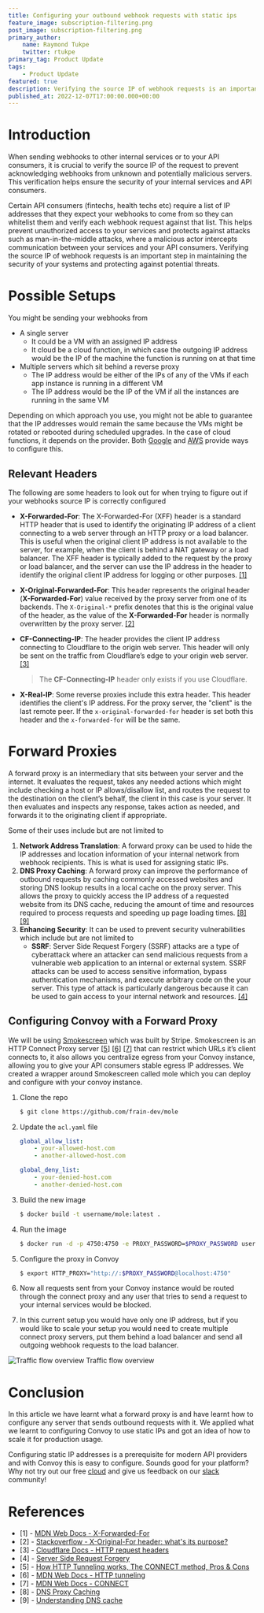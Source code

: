 ```yaml
---
title: Configuring your outbound webhook requests with static ips
feature_image: subscription-filtering.png
post_image: subscription-filtering.png
primary_author:
    name: Raymond Tukpe
    twitter: rtukpe
primary_tag: Product Update
tags:
    - Product Update
featured: true
description: Verifying the source IP of webhook requests is an important security measure to make sure that the requests sent to your API consumers are from your servers.
published_at: 2022-12-07T17:00:00.000+00:00
---
```


# Introduction

When sending webhooks to other internal services or to your API consumers, it is crucial to verify the source IP of the request to prevent acknowledging webhooks from unknown and potentially malicious servers. This verification helps ensure the security of your internal services and API consumers.

Certain API consumers (fintechs, health techs etc) require a list of IP addresses that they expect your webhooks to come from so they can whitelist them and verify each webhook request against that list. This helps prevent unauthorized access to your services and protects against attacks such as man-in-the-middle attacks, where a malicious actor intercepts communication between your services and your API consumers. Verifying the source IP of webhook requests is an important step in maintaining the security of your systems and protecting against potential threats.

# Possible Setups

You might be sending your webhooks from

-   A single server
    -   It could be a VM with an assigned IP address
    -   It cloud be a cloud function, in which case the outgoing IP address would be the IP of the machine the function is running on at that time
-   Multiple servers which sit behind a reverse proxy
    -   The IP address would be either of the IPs of any of the VMs if each app instance is running in a different VM
    -   The IP address would be the IP of the VM if all the instances are running in the same VM

Depending on which approach you use, you might not be able to guarantee that the IP addresses would remain the same because the VMs might be rotated or rebooted during scheduled upgrades. In the case of cloud functions, it depends on the provider. Both [Google](https://cloud.google.com/functions/docs/networking/network-settings#route-egress-to-vpc) and [AWS](https://docs.aws.amazon.com/prescriptive-guidance/latest/patterns/generate-a-static-outbound-ip-address-using-a-lambda-function-amazon-vpc-and-a-serverless-architecture.html) provide ways to configure this.

## Relevant Headers

The following are some headers to look out for when trying to figure out if your webhooks source IP is correctly configured

-   **X-Forwarded-For**: The X-Forwarded-For (XFF) header is a standard HTTP header that is used to identify the originating IP address of a client connecting to a web server through an HTTP proxy or a load balancer. This is useful when the original client IP address is not available to the server, for example, when the client is behind a NAT gateway or a load balancer. The XFF header is typically added to the request by the proxy or load balancer, and the server can use the IP address in the header to identify the original client IP address for logging or other purposes. [[1]](https://developer.mozilla.org/en-US/docs/Web/HTTP/Headers/X-Forwarded-For)
-   **X-Original-Forwarded-For**: This header represents the original header (**X-Forwarded-For**) value received by the proxy server from one of its backends. The `X-Original-*` prefix denotes that this is the original value of the header, as the value of the **X-Forwarded-For** header is normally overwritten by the proxy server. [[2]](https://stackoverflow.com/questions/57759419/x-original-for-header-whats-its-purpose)
-   **CF-Connecting-IP**: The header provides the client IP address connecting to Cloudflare to the origin web server. This header will only be sent on the traffic from Cloudflare’s edge to your origin web server. [[3]](https://developers.cloudflare.com/fundamentals/get-started/reference/http-request-headers/)

    > The **CF-Connecting-IP** header only exists if you use Cloudflare.

-   **X-Real-IP**: Some reverse proxies include this extra header. This header identifies the client's IP address. For the proxy server, the "client" is the last remote peer. If the `x-original-forwarded-for` header is set both this header and the `x-forwarded-for` will be the same.

# Forward Proxies

A forward proxy is an intermediary that sits between your server and the internet. It evaluates the request, takes any needed actions which might include checking a host or IP allows/disallow list, and routes the request to the destination on the client’s behalf, the client in this case is your server. It then evaluates and inspects any response, takes action as needed, and forwards it to the originating client if appropriate.

Some of their uses include but are not limited to

1. **Network Address Translation**: A forward proxy can be used to hide the IP addresses and location information of your internal network from webhook recipients. This is what is used for assigning static IPs.
2. **DNS Proxy Caching**: A forward proxy can improve the performance of outbound requests by caching commonly accessed websites and storing DNS lookup results in a local cache on the proxy server. This allows the proxy to quickly access the IP address of a requested website from its DNS cache, reducing the amount of time and resources required to process requests and speeding up page loading times. [[8]](https://www.websense.com/content/support/library/web/v85/wcg_help/dns_proxy_caching.aspx) [[9]](https://www.catchpoint.com/blog/dns-cache)
3. **Enhancing Security**: It can be used to prevent security vulnerabilities which include but are not limited to
    - **SSRF**: Server Side Request Forgery (SSRF) attacks are a type of cyberattack where an attacker can send malicious requests from a vulnerable web application to an internal or external system. SSRF attacks can be used to access sensitive information, bypass authentication mechanisms, and execute arbitrary code on the your server. This type of attack is particularly dangerous because it can be used to gain access to your internal network and resources. [[4]](https://owasp.org/www-community/attacks/Server_Side_Request_Forgery)

## Configuring Convoy with a Forward Proxy

We will be using [Smokescreen](https://github.com/stripe/smokescreen) which was built by Stripe. Smokescreen is an HTTP Connect Proxy server [[5]](https://www.youtube.com/watch?v=PAJ5kK50qp8) [[6]](https://developer.mozilla.org/en-US/docs/Web/HTTP/Proxy_servers_and_tunneling#http_tunneling) [[7]](https://developer.mozilla.org/en-US/docs/Web/HTTP/Methods/CONNECT) that can restrict which URLs it’s client connects to, it also allows you centralize egress from your Convoy instance, allowing you to give your API consumers stable egress IP addresses. We created a wrapper around Smokescreen called mole which you can deploy and configure with your convoy instance.

1. Clone the repo

    ```bash
    $ git clone https://github.com/frain-dev/mole
    ```

2. Update the `acl.yaml` file

    ```yaml
    global_allow_list:
    	- your-allowed-host.com
    	- another-allowed-host.com

    global_deny_list:
    	- your-denied-host.com
    	- another-denied-host.com
    ```

3. Build the new image

    ```bash
    $ docker build -t username/mole:latest .
    ```

4. Run the image

    ```bash
    $ docker run -d -p 4750:4750 -e PROXY_PASSWORD=$PROXY_PASSWORD username/mole:latest
    ```

5. Configure the proxy in Convoy

    ```bash
    $ export HTTP_PROXY="http://:$PROXY_PASSWORD@localhost:4750"
    ```

6. Now all requests sent from your Convoy instance would be routed through the connect proxy and any user that tries to send a request to your internal services would be blocked.
7. In this current setup you would have only one IP address, but if you would like to scale your setup you would need to create multiple connect proxy servers, put them behind a load balancer and send all outgoing webhook requests to the load balancer.

![Traffic flow overview](/blog-assets/configuting-static-ips-traffic-overview.png)
Traffic flow overview

# Conclusion

In this article we have learnt what a forward proxy is and have learnt how to configure any server that sends outbound requests with it. We applied what we learnt to configuring Convoy to use static IPs and got an idea of how to scale it for production usage.

Configuring static IP addresses is a prerequisite for modern API providers and with Convoy this is easy to configure. Sounds good for your platform? Why not try out our free [cloud](https://dashboard.getconvoy.io) and give us feedback on our [slack](https://convoy-community.slack.com/join/shared_invite/zt-xiuuoj0m-yPp~ylfYMCV9s038QL0IUQ#/shared-invite/email) community!

# References

-   [1] - [MDN Web Docs - X-Forwarded-For](https://developer.mozilla.org/en-US/docs/Web/HTTP/Headers/X-Forwarded-For)
-   [2] - [Stackoverflow - X-Original-For header: what's its purpose?](https://stackoverflow.com/questions/57759419/x-original-for-header-whats-its-purpose)
-   [3] - [Cloudflare Docs - HTTP request headers](https://developers.cloudflare.com/fundamentals/get-started/reference/http-request-headers/)
-   [4] - [Server Side Request Forgery](https://owasp.org/www-community/attacks/Server_Side_Request_Forgery)
-   [5] - [How HTTP Tunneling works, The CONNECT method, Pros & Cons](https://www.youtube.com/watch?v=PAJ5kK50qp8)
-   [6] - [MDN Web Docs - HTTP tunneling](https://developer.mozilla.org/en-US/docs/Web/HTTP/Proxy_servers_and_tunneling#http_tunneling)
-   [7] - [MDN Web Docs - CONNECT](https://developer.mozilla.org/en-US/docs/Web/HTTP/Methods/CONNECT)
-   [8] - [DNS Proxy Caching](https://www.websense.com/content/support/library/web/v85/wcg_help/dns_proxy_caching.aspx)
-   [9] - [Understanding DNS cache](https://www.catchpoint.com/blog/dns-cache)
